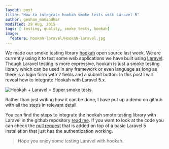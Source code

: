 ```yaml
---
layout: post
title: "How to integrate hookah smoke tests with Laravel 5"
author: geshan_manandhar
modified: 29 Aug, 2015
tags: [ testing, quality, smoke tests, hookah]
image:
  feature: hookah-laravel/Hookah-laravel.jpg
---
```


We made our smoke testing library [hookah](https://github.com/younginnovations/hookah) open source last week.
We are currently using it to test some web applications we have built using [Laravel](http://laravel.com). Though Laravel testing is more expressive, hookah is just a smoke testing library which can be used in any framework or even
language as long as there is a login form with 2 fields and a submit button. In this post I will reveal
how to integrate Hookah with Laravel 5.x.

<!--more-->

![Hookah + Laravel = Super smoke tests](/images/hookah-laravel/hookah-laravel-5.png)

Rather than just writing how it can be done, I have put up a demo on github with all the steps in relevant detail.

You can find the steps to integrate the hookah smote testing library with Laravel in the github repository [read me](https://github.com/younginnovations/hookah-laravel/blob/master/readme.md). If you want to look at the code you can check the [pull request](https://github.com/younginnovations/hookah-laravel/pull/1) that is added on top of a basic Laravel 5 installation that just has the authentication working.

> Hope you enjoy some testing Laravel with hookah.
